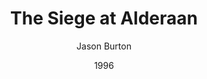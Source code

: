 ---
mission_id: alderaan
title: "The Siege at Alderaan"
author: "Jason Burton"
date: "1996"
description: "Kyle Katarn, a bright young imperial officer has just received his first position at an Alderaanian ore processing plant. Kyle, having been bombarded with imperial propaganda for the past six years, has decided to defect from the Empire. Just as Kyle decides this, President Palpatine declares himself Emperor, and an imperial delegation arrives on Alderaan to oversee the development of metals for a new fighter. Kyle knows that this information would be invaluable to rebel factions, and decides it could give him the cash flow he will desperately need."
level-replaced:	SECBASE
difficulty: no
bm:	yes
fme: no
wax: no
3do: no
voc: no
gmd: no
vue: no
lfd: no
base: "New level from scratch"
editors: "DFUSE 1.00"

---
